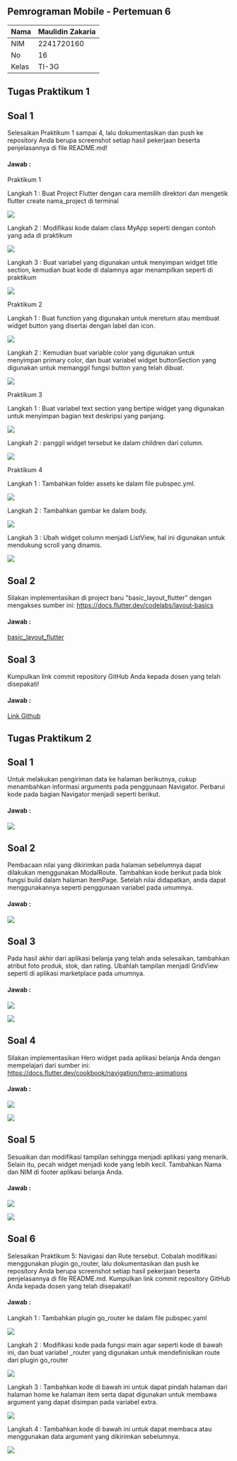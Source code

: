 ## Pemrograman Mobile - Pertemuan 6

| Nama  | Maulidin Zakaria |
| ----- | ---------------- |
| NIM   | 2241720160       |
| No    | 16               |
| Kelas | TI-3G            |

## Tugas Praktikum 1

## Soal 1

Selesaikan Praktikum 1 sampai 4, lalu dokumentasikan dan push ke repository Anda berupa screenshot setiap hasil pekerjaan beserta penjelasannya di file README.md!

#### Jawab :

Praktikum 1

Langkah 1 : Buat Project Flutter dengan cara memilih direktori dan mengetik flutter create nama_project di terminal

![](../../docs/Pertemuan_6/Praktikum1_1.png)

Langkah 2 : Modifikasi kode dalam class MyApp seperti dengan contoh yang ada di praktikum

![](../../docs/Pertemuan_6/Praktikum1_2.png)

Langkah 3 : Buat variabel yang digunakan untuk menyimpan widget title section, kemudian buat kode di dalamnya agar menampilkan seperti di praktikum

![](../../docs/Pertemuan_6/Praktikum1_3.png)

Praktikum 2

Langkah 1 : Buat function yang digunakan untuk mereturn atau membuat widget button yang disertai dengan label dan icon.

![](../../docs/Pertemuan_6/Praktikum2_1.png)

Langkah 2 : Kemudian buat variable color yang digunakan untuk menyimpan primary color, dan buat variabel widget buttonSection yang digunakan untuk memanggil fungsi button yang telah dibuat.

![](../../docs/Pertemuan_6/Praktikum2_2.png)

Praktikum 3

Langkah 1 : Buat variabel text section yang bertipe widget yang digunakan untuk menyimpan bagian text deskripsi yang panjang.

![](../../docs/Pertemuan_6/Praktikum3_1.png)

Langkah 2 : panggil widget tersebut ke dalam children dari column.

![](../../docs/Pertemuan_6/Praktikum3_2.png)

Praktikum 4

Langkah 1 : Tambahkan folder assets ke dalam file pubspec.yml.

![](../../docs/Pertemuan_6/Praktikum4_1.png)

Langkah 2 : Tambahkan gambar ke dalam body.

![](../../docs/Pertemuan_6/Praktikum4_2.png)

Langkah 3 : Ubah widget column menjadi ListView, hal ini digunakan untuk mendukung scroll yang dinamis.

![](../../docs/Pertemuan_6/Praktikum4_3.png)


## Soal 2

Silakan implementasikan di project baru "basic_layout_flutter" dengan mengakses sumber ini: https://docs.flutter.dev/codelabs/layout-basics

#### Jawab :

[basic_layout_flutter](https://docs.flutter.dev/ui/layout)

## Soal 3

Kumpulkan link commit repository GitHub Anda kepada dosen yang telah disepakati!

#### Jawab :

[Link Github](https://github.com/MaulidinZakaria/16_MaulidinZakaria_JobsheetMobile)

## Tugas Praktikum 2

## Soal 1

Untuk melakukan pengiriman data ke halaman berikutnya, cukup menambahkan informasi arguments pada penggunaan Navigator. Perbarui kode pada bagian Navigator menjadi seperti berikut.

#### Jawab :

![](../../docs/Pertemuan_6/Tugas_2/1.png)

## Soal 2

Pembacaan nilai yang dikirimkan pada halaman sebelumnya dapat dilakukan menggunakan ModalRoute. Tambahkan kode berikut pada blok fungsi build dalam halaman ItemPage. Setelah nilai didapatkan, anda dapat menggunakannya seperti penggunaan variabel pada umumnya.

#### Jawab :

![](../../docs/Pertemuan_6/Tugas_2/2.png)

## Soal 3

Pada hasil akhir dari aplikasi belanja yang telah anda selesaikan, tambahkan atribut foto produk, stok, dan rating. Ubahlah tampilan menjadi GridView seperti di aplikasi marketplace pada umumnya.

#### Jawab :

![](../../docs/Pertemuan_6/Tugas_2/3_1.png)

![](../../docs/Pertemuan_6/Tugas_2/3_2.png)

## Soal 4

Silakan implementasikan Hero widget pada aplikasi belanja Anda dengan mempelajari dari sumber ini: https://docs.flutter.dev/cookbook/navigation/hero-animations

#### Jawab :

![](../../docs/Pertemuan_6/Tugas_2/4_1.png)

![](../../docs/Pertemuan_6/Tugas_2/4_2.png)

## Soal 5

Sesuaikan dan modifikasi tampilan sehingga menjadi aplikasi yang menarik. Selain itu, pecah widget menjadi kode yang lebih kecil. Tambahkan Nama dan NIM di footer aplikasi belanja Anda.

#### Jawab :

![](../../docs/Pertemuan_6/Tugas_2/5_1.png)

![](../../docs/Pertemuan_6/Tugas_2/5_2.png)

## Soal 6

Selesaikan Praktikum 5: Navigasi dan Rute tersebut. Cobalah modifikasi menggunakan plugin go_router, lalu dokumentasikan dan push ke repository Anda berupa screenshot setiap hasil pekerjaan beserta penjelasannya di file README.md. Kumpulkan link commit repository GitHub Anda kepada dosen yang telah disepakati!

#### Jawab :

Langkah 1 : Tambahkan plugin go_router ke dalam file pubspec.yaml

![](../../docs/Pertemuan_6/Tugas_2/6_1.png)

Langkah 2 : Modifikasi kode pada fungsi main agar seperti kode di bawah ini, dan buat variabel _router yang digunakan untuk mendefinisikan route dari plugin go_router

![](../../docs/Pertemuan_6/Tugas_2/6_2.png)

Langkah 3 : Tambahkan kode di bawah ini untuk dapat pindah halaman dari halaman home ke halaman item serta dapat digunakan untuk membawa argument yang dapat disimpan pada variabel extra.

![](../../docs/Pertemuan_6/Tugas_2/6_3.png)

Langkah 4 : Tambahkan kode di bawah ini untuk dapat membaca atau menggunakan data argument yang dikirimkan sebelumnya.

![](../../docs/Pertemuan_6/Tugas_2/6_4.png)
